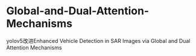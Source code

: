# Global-and-Dual-Attention-Mechanisms
yolov5改进Enhanced Vehicle Detection in SAR Images via Global and Dual Attention Mechanisms
